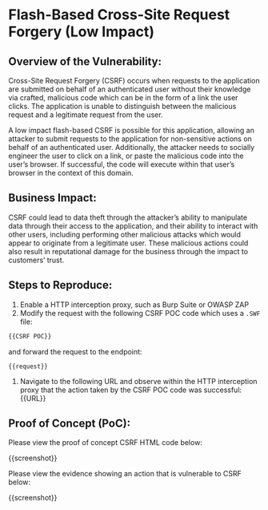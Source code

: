 # Flash-Based Cross-Site Request Forgery (Low Impact)

## Overview of the Vulnerability:

Cross-Site Request Forgery (CSRF) occurs when requests to the application are submitted on behalf of an authenticated user without their knowledge via crafted, malicious code which can be in the form of a link the user clicks. The application is unable to distinguish between the malicious request and a legitimate request from the user.

A low impact flash-based CSRF is possible for this application, allowing an attacker to submit requests to the application for non-sensitive actions on behalf of an authenticated user. Additionally, the attacker needs to socially engineer the user to click on a link, or paste the malicious code into the user’s browser. If successful, the code will execute within that user’s browser in the context of this domain.

## Business Impact:

CSRF could lead to data theft through the attacker’s ability to manipulate data through their access to the application, and their ability to interact with other users, including performing other malicious attacks which would appear to originate from a legitimate user. These malicious actions could also result in reputational damage for the business through the impact to customers’ trust.

## Steps to Reproduce:

1. Enable a HTTP interception proxy, such as Burp Suite or OWASP ZAP
1. Modify the request with the following CSRF POC code which uses a `.SWF` file:

```HTML
{{CSRF POC}}
```

 and forward the request to the endpoint:

```HTTP
{{request}}
```

1. Navigate to the following URL and observe within the HTTP interception proxy that the action taken by the CSRF POC code was successful: {{URL}}

## Proof of Concept (PoC):

Please view the proof of concept CSRF HTML code below:

{{screenshot}}

Please view the evidence showing an action that is vulnerable to CSRF below:

{{screenshot}}
